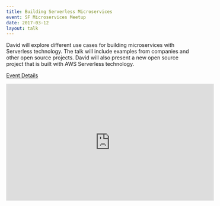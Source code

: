 ```yaml
---
title: Building Serverless Microservices
event: SF Microservices Meetup
date: 2017-03-12
layout: talk
---
```


David will explore different use cases for building microservices with Serverless technology. The talk will include examples from companies and other open source projects. David will also present a new open source project that is built with AWS Serverless technology.

[Event Details](https://www.meetup.com/SF-Microservices/events/238395443/)

<iframe width="560" height="315" src="https://www.youtube.com/embed/YUPfhhjRlwg" frameborder="0" allowfullscreen>
</iframe>
